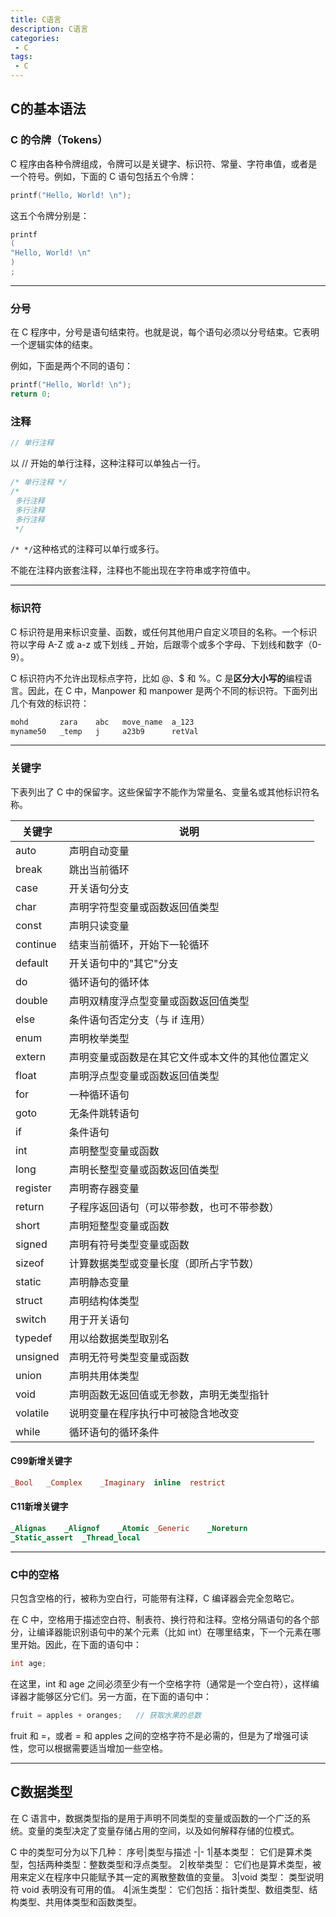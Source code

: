 ```yaml
---
title: C语言
description: C语言
categories:
 - C
tags:
 - C
---
```


## C的基本语法
### C 的令牌（Tokens）
C 程序由各种令牌组成，令牌可以是关键字、标识符、常量、字符串值，或者是一个符号。例如，下面的 C 语句包括五个令牌：
```c
printf("Hello, World! \n");
```
这五个令牌分别是：
```c
printf
(
"Hello, World! \n"
)
;
```
- - -
### 分号
在 C 程序中，分号是语句结束符。也就是说，每个语句必须以分号结束。它表明一个逻辑实体的结束。

例如，下面是两个不同的语句：
```c
printf("Hello, World! \n");
return 0;
```
### 注释
```c
// 单行注释
```
以 // 开始的单行注释，这种注释可以单独占一行。
```c
/* 单行注释 */
/* 
 多行注释
 多行注释
 多行注释
 */
```
`/* */`这种格式的注释可以单行或多行。

不能在注释内嵌套注释，注释也不能出现在字符串或字符值中。
- - -
### 标识符
C 标识符是用来标识变量、函数，或任何其他用户自定义项目的名称。一个标识符以字母 A-Z 或 a-z 或下划线 _ 开始，后跟零个或多个字母、下划线和数字（0-9）。

C 标识符内不允许出现标点字符，比如 @、$ 和 %。C 是**区分大小写的**编程语言。因此，在 C 中，Manpower 和 manpower 是两个不同的标识符。下面列出几个有效的标识符：
```c
mohd       zara    abc   move_name  a_123
myname50   _temp   j     a23b9      retVal
```
- - -
### 关键字
下表列出了 C 中的保留字。这些保留字不能作为常量名、变量名或其他标识符名称。

关键字|说明
-|-
auto	|声明自动变量
break	|跳出当前循环
case	|开关语句分支
char	|声明字符型变量或函数返回值类型
const	|声明只读变量
continue	|结束当前循环，开始下一轮循环
default	|开关语句中的"其它"分支
do	|循环语句的循环体
double	|声明双精度浮点型变量或函数返回值类型
else	|条件语句否定分支（与 if 连用）
enum	|声明枚举类型
extern	|声明变量或函数是在其它文件或本文件的其他位置定义
float	|声明浮点型变量或函数返回值类型
for	|一种循环语句
goto	|无条件跳转语句
if	|条件语句
int	|声明整型变量或函数
long	|声明长整型变量或函数返回值类型
register	|声明寄存器变量
return	|子程序返回语句（可以带参数，也可不带参数）
short	|声明短整型变量或函数
signed	|声明有符号类型变量或函数
sizeof	|计算数据类型或变量长度（即所占字节数）
static	|声明静态变量
struct	|声明结构体类型
switch	|用于开关语句
typedef	|用以给数据类型取别名
unsigned	|声明无符号类型变量或函数
union	|声明共用体类型
void	|声明函数无返回值或无参数，声明无类型指针
volatile	|说明变量在程序执行中可被隐含地改变
while	|循环语句的循环条件

#### C99新增关键字
```c
_Bool	_Complex	_Imaginary	inline	restrict
```
#### C11新增关键字
```c
_Alignas	_Alignof	_Atomic	_Generic	_Noreturn
_Static_assert	_Thread_local
```
- - -
### C中的空格
只包含空格的行，被称为空白行，可能带有注释，C 编译器会完全忽略它。

在 C 中，空格用于描述空白符、制表符、换行符和注释。空格分隔语句的各个部分，让编译器能识别语句中的某个元素（比如 int）在哪里结束，下一个元素在哪里开始。因此，在下面的语句中：
```c
int age;
```
在这里，int 和 age 之间必须至少有一个空格字符（通常是一个空白符），这样编译器才能够区分它们。另一方面，在下面的语句中：
```c
fruit = apples + oranges;   // 获取水果的总数
```
fruit 和 =，或者 = 和 apples 之间的空格字符不是必需的，但是为了增强可读性，您可以根据需要适当增加一些空格。
- - -
## C数据类型
在 C 语言中，数据类型指的是用于声明不同类型的变量或函数的一个广泛的系统。变量的类型决定了变量存储占用的空间，以及如何解释存储的位模式。

C 中的类型可分为以下几种：
序号|类型与描述
-|-
1|基本类型： 它们是算术类型，包括两种类型：整数类型和浮点类型。
2|枚举类型： 它们也是算术类型，被用来定义在程序中只能赋予其一定的离散整数值的变量。
3|void 类型： 类型说明符 void 表明没有可用的值。
4|派生类型： 它们包括：指针类型、数组类型、结构类型、共用体类型和函数类型。
